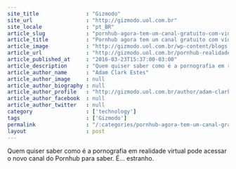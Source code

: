 ```yaml
---
site_title               : "Gizmodo"
site_url                 : "http://gizmodo.uol.com.br"
site_locale              : "pt_BR"
article_slug             : "pornhub-agora-tem-um-canal-gratuito-com-videos-pornograficos-em-realidade-virtual"
article_title            : "Pornhub agora tem um canal gratuito com vídeos pornográficos em realidade virtual"
article_image            : "http://gizmodo.uol.com.br/wp-content/blogs.dir/8/files/2016/03/pornografia-vr.jpg"
article_url              : "http://gizmodo.uol.com.br/pornhub-realidade-virtual/"
article_published_at     : "2016-03-23T15:37:00-03:00"
article_description      : "Quem quiser saber como é a pornografia em realidade virtual pode acessar o novo canal do Pornhub para saber. É... estranho."
article_author_name      : "Adam Clark Estes"
article_author_image     : null
article_author_biography : null
article_author_profile   : "http://gizmodo.uol.com.br/author/adam-clark-estes/"
article_author_facebook  : null
article_author_twitter   : null
category                 : ['technology']
tags                     : ['Gizmodo']
permalink                : "/:categories/pornhub-agora-tem-um-canal-gratuito-com-videos-pornograficos-em-realidade-virtual/"
layout                   : post
---
```


Quem quiser saber como é a pornografia em realidade virtual pode acessar o novo canal do Pornhub para saber. É... estranho.
